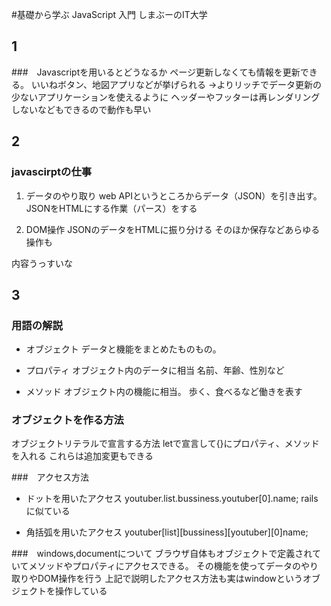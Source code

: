 #基礎から学ぶ JavaScript 入門  しまぶーのIT大学

## 1

###　Javascriptを用いるとどうなるか
ページ更新しなくても情報を更新できる。
いいねボタン、地図アプリなどが挙げられる
→よりリッチでデータ更新の少ないアプリケーションを使えるように
ヘッダーやフッターは再レンダリングしないなどもできるので動作も早い


##  2

### javascirptの仕事

1. データのやり取り
web APIというところからデータ（JSON）を引き出す。
JSONをHTMLにする作業（パース）をする

2. DOM操作
JSONのデータをHTMLに振り分ける
そのほか保存などあらゆる操作も

内容うっすいな

## 3

### 用語の解説
- オブジェクト
データと機能をまとめたものもの。

- プロパティ
オブジェクト内のデータに相当
名前、年齢、性別など

- メソッド
オブジェクト内の機能に相当。
歩く、食べるなど働きを表す

### オブジェクトを作る方法
オブジェクトリテラルで宣言する方法
letで宣言して{}にプロパティ、メソッドを入れる
これらは追加変更もできる

###　アクセス方法
- ドットを用いたアクセス
youtuber.list.bussiness.youtuber[0].name;
railsに似ている

- 角括弧を用いたアクセス
youtuber[list][bussiness][youtuber][0]name;


###　windows,documentについて
ブラウザ自体もオブジェクトで定義されていてメソッドやプロパティにアクセスできる。
その機能を使ってデータのやり取りやDOM操作を行う
上記で説明したアクセス方法も実はwindowというオブジェクトを操作している